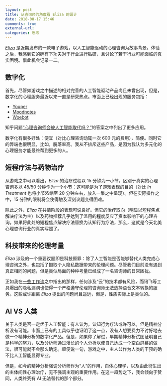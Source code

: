 ```yaml
---
layout: post
title: 从咨询师的角度看 Eliza 的设计
date: 2018-08-17 15:46
comments: true
external-url:
categories: 思考
---
```

[*Eliza*](https://store.steampowered.com/app/716500/Eliza/) 是近期发布的一款电子游戏，以人工智能驱动的心理咨询为故事背景。体验之后，我感到它的确有下功夫对于行业进行钻研，且讨论了若干行业可能面临的真实困境。借此机会记录一二。

## 数字化

首先，尽管如游戏之中描述的相对完善的人工智能驱动产品尚且未曾出现，但是，数字化的心理服务最近以来一直是研究热点。市面上已经出现的服务包括：

- [Youper](https://www.youper.ai)
- [Moodnotes](https://moodnotes.thriveport.com)
- [Woebot](https://woebot.io)

知乎问题[“心理咨询师会被人工智能取代吗？”](https://www.zhihu.com/question/55946619)的答案之中列出了更多应用。

数字化有很多好处：便宜（对比心理咨询动辄一次 600 元的费用），简便。同时它的弊端也很明显，比如，脱落率高。我从不排斥这些产品，是因为我认为多元化的心理服务才能最终帮到更多的人。

## 短程疗法与药物治疗

从游戏之中可以看出，*Eliza* 的治疗过程以 15 分钟为一小节，区别于真实的心理咨询多以 45/50 分钟作为一个小节：这可能是为了游戏表现的目的（对比 *In Treatment* 也将小节浓缩至 20 分钟左右，放入一集之中呈现）。但在实际操作之中，15 分钟的限制将会使得触及深刻议题变得困难。

除此之外，*Eliza* 在共情阶段的表现可说良好。但它的治疗取向（明显以短程焦点解决疗法为主）以及药物推荐几乎达到了滥用的程度反应了资本影响下的心理咨询。如果将此处的短程焦点解决疗法替换为认知行为疗法，那么，这就是今天北美心理咨询行业的真实写照了。

## 科技带来的伦理考量

*Eliza* 涉及的一个重要议题即是科技原罪：除了人工智能是否能够替代人类完成心理咨询之外，也包括了摄取个人隐私数据带来的伦理问题。尽管我们目前没有遇到真正相同的问题，但是类似局面的种种考量已经成了一名咨询师的日常困扰。

正如我在[一些工作流](http://hekukaixin.com/总结/2018/07/28/一些工作流/)之中指出的那样，任何涉及“云”的技术都有风险，而讯飞等工具爆出的隐私漏洞也使得一个严格遵守伦理的咨询师无法选择语音文本转换的服务。这些或许距离 *Eliza* 提出的问题尚且遥远，但是，性质实际上是类似的。

## AI VS 人类

关于人类是否一定优于人工智能：有人认为，认知行为疗法或许可以，但是精神分析没有可能。市面上已有的工具似乎也证明了这一点，没有人想要费力不讨好地去做一个精神分析的数字化产品。但是，如果你了解过，早期精神分析试图证明自己是科学的努力，以及分析师通过漫长的个人分析以使自己达成一个空白屏幕的做法，很可能就不会那么确定。顺便说一句，游戏之中，主人公作为人类的干预的确不比人工智能显得专业。

但是，如今的精神分析强调分析师作为“人”的作用，自体心理学，以及由此衍生出的主体间性心理治疗，无不强调主观的重要作用。在这一趋势之下，我会倾向于赞同，人类终究有 AI 无法替代的那个部分。
